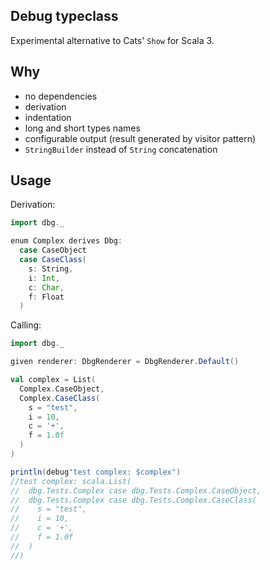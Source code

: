 ## Debug typeclass

Experimental alternative to Cats' `Show` for Scala 3.

## Why

 * no dependencies
 * derivation
 * indentation
 * long and short types names
 * configurable output (result generated by visitor pattern)
 * `StringBuilder` instead of `String` concatenation

## Usage

Derivation:

```scala
import dbg._

enum Complex derives Dbg:
  case CaseObject
  case CaseClass(
    s: String,
    i: Int,
    c: Char,
    f: Float
  )
```

Calling:

```scala
import dbg._

given renderer: DbgRenderer = DbgRenderer.Default()

val complex = List(
  Complex.CaseObject,
  Complex.CaseClass(
    s = "test",
    i = 10,
    c = '+',
    f = 1.0f
  )
)

println(debug"test complex: $complex")
//test complex: scala.List(
//  dbg.Tests.Complex case dbg.Tests.Complex.CaseObject,
//  dbg.Tests.Complex case dbg.Tests.Complex.CaseClass(
//    s = "test",
//    i = 10,
//    c = '+',
//    f = 1.0f
//  )
//)
```
